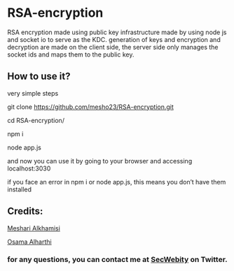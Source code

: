 # RSA-encryption


RSA encryption made using public key infrastructure made by using node js and socket io to serve as the KDC.
 generation of keys and encryption and decryption are made on the client side, the server side only manages the socket ids and maps them to the public key.  

## How to use it?

very simple steps

git clone https://github.com/mesho23/RSA-encryption.git

cd RSA-encryption/

npm i

node app.js 

and now you can use it by going to your browser and accessing localhost:3030

if you face an error in npm i or node app.js, this means you don’t have them installed 

## Credits:
[Meshari Alkhamisi](https://www.linkedin.com/in/meshari-alkhamisi-06788a21b/)                                    


[Osama Alharthi](https://www.linkedin.com/in/osama-alharthi-2699b127a)

### for any questions, you can contact me at [SecWebity](https://twitter.com/SecWebity) on Twitter.



